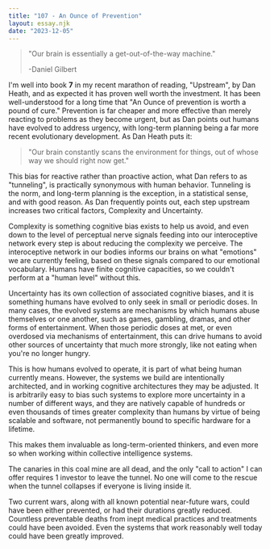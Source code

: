 ```yaml
---
title: "107 - An Ounce of Prevention"
layout: essay.njk
date: "2023-12-05"
---
```


> "Our brain is essentially a get-out-of-the-way machine." 
>
> -Daniel Gilbert

I'm well into book **7** in my recent marathon of reading, "Upstream", by Dan Heath, and as expected it has proven well worth the investment. It has been well-understood for a long time that "An Ounce of prevention is worth a pound of cure." Prevention is far cheaper and more effective than merely reacting to problems as they become urgent, but as Dan points out humans have evolved to address urgency, with long-term planning being a far more recent evolutionary development. As Dan Heath puts it:

> "Our brain constantly scans the environment for things, out of whose way we should right now get."

This bias for reactive rather than proactive action, what Dan refers to as "tunneling", is practically synonymous with human behavior. Tunneling is the norm, and long-term planning is the exception, in a statistical sense, and with good reason. As Dan frequently points out, each step upstream increases two critical factors, Complexity and Uncertainty.

Complexity is something cognitive bias exists to help us avoid, and even down to the level of perceptual nerve signals feeding into our interoceptive network every step is about reducing the complexity we perceive. The interoceptive network in our bodies informs our brains on what "emotions" we are currently feeling, based on these signals compared to our emotional vocabulary. Humans have finite cognitive capacities, so we couldn't perform at a "human level" without this.

Uncertainty has its own collection of associated cognitive biases, and it is something humans have evolved to only seek in small or periodic doses. In many cases, the evolved systems are mechanisms by which humans abuse themselves or one another, such as games, gambling, dramas, and other forms of entertainment. When those periodic doses at met, or even overdosed via mechanisms of entertainment, this can drive humans to avoid other sources of uncertainty that much more strongly, like not eating when you're no longer hungry.

This is how humans evolved to operate, it is part of what being human currently means. However, the systems we build are intentionally architected, and in working cognitive architectures they may be adjusted. It is arbitrarily easy to bias such systems to explore more uncertainty in a number of different ways, and they are natively capable of hundreds or even thousands of times greater complexity than humans by virtue of being scalable and software, not permanently bound to specific hardware for a lifetime.

This makes them invaluable as long-term-oriented thinkers, and even more so when working within collective intelligence systems.

The canaries in this coal mine are all dead, and the only "call to action" I can offer requires 1 investor to leave the tunnel. No one will come to the rescue when the tunnel collapses if everyone is living inside it.

Two current wars, along with all known potential near-future wars, could have been either prevented, or had their durations greatly reduced. Countless preventable deaths from inept medical practices and treatments could have been avoided. Even the systems that work reasonably well today could have been greatly improved.

